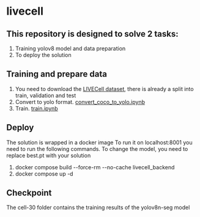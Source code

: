 # livecell


## This repository is designed to solve 2 tasks: 
1) Training yolov8 model and data preparation
2) To deploy the solution

## Training and prepare data
1) You need to download the [LIVECell dataset](https://sartorius-research.github.io/LIVECell/), there is already a split into train, validation and test 
2) Convert to yolo format. [convert_coco_to_yolo.ipynb](train%2Fconvert_coco_to_yolo.ipynb)
3) Train. [train.ipynb](train%2Ftrain.ipynb)

## Deploy
The solution is wrapped in a docker image
To run it on localhost:8001 you need to run the following commands. To change the model, you need to replace best.pt with your solution

1) docker compose build --force-rm --no-cache livecell_backend
2) docker compose up -d

## Checkpoint 
The cell-30 folder contains the training results of the yolov8n-seg model